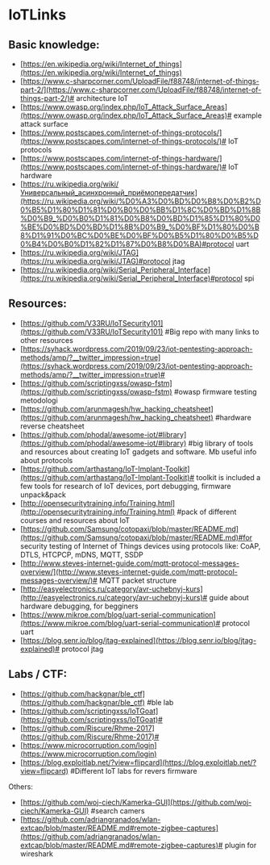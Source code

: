 # IoTLinks
## Basic knowledge:

- [https://en.wikipedia.org/wiki/Internet_of_things](https://en.wikipedia.org/wiki/Internet_of_things)
- [https://www.c-sharpcorner.com/UploadFile/f88748/internet-of-things-part-2/](https://www.c-sharpcorner.com/UploadFile/f88748/internet-of-things-part-2/)# architecture IoT
- [https://www.owasp.org/index.php/IoT_Attack_Surface_Areas](https://www.owasp.org/index.php/IoT_Attack_Surface_Areas)# example attack surface
- [https://www.postscapes.com/internet-of-things-protocols/](https://www.postscapes.com/internet-of-things-protocols/)# IoT protocols
- [https://www.postscapes.com/internet-of-things-hardware/](https://www.postscapes.com/internet-of-things-hardware/)# IoT hardware
- [https://ru.wikipedia.org/wiki/Универсальный_асинхронный_приёмопередатчик](https://ru.wikipedia.org/wiki/%D0%A3%D0%BD%D0%B8%D0%B2%D0%B5%D1%80%D1%81%D0%B0%D0%BB%D1%8C%D0%BD%D1%8B%D0%B9_%D0%B0%D1%81%D0%B8%D0%BD%D1%85%D1%80%D0%BE%D0%BD%D0%BD%D1%8B%D0%B9_%D0%BF%D1%80%D0%B8%D1%91%D0%BC%D0%BE%D0%BF%D0%B5%D1%80%D0%B5%D0%B4%D0%B0%D1%82%D1%87%D0%B8%D0%BA)#protocol uart
- [https://ru.wikipedia.org/wiki/JTAG](https://ru.wikipedia.org/wiki/JTAG)#protocol jtag
- [https://ru.wikipedia.org/wiki/Serial_Peripheral_Interface](https://ru.wikipedia.org/wiki/Serial_Peripheral_Interface)#protocol spi

## Resources:

- [https://github.com/V33RU/IoTSecurity101](https://github.com/V33RU/IoTSecurity101) #Big repo with many links to other resources
- [https://syhack.wordpress.com/2019/09/23/iot-pentesting-approach-methods/amp/?__twitter_impression=true](https://syhack.wordpress.com/2019/09/23/iot-pentesting-approach-methods/amp/?__twitter_impression=true)#
- [https://github.com/scriptingxss/owasp-fstm](https://github.com/scriptingxss/owasp-fstm) #owasp firmware testing metodologi
- [https://github.com/arunmagesh/hw_hacking_cheatsheet](https://github.com/arunmagesh/hw_hacking_cheatsheet) #hardware reverse cheatsheet
- [https://github.com/phodal/awesome-iot/#library](https://github.com/phodal/awesome-iot/#library) #big library of tools and resources about creating IoT gadgets and software. Mb useful info about protocols
- [https://github.com/arthastang/IoT-Implant-Toolkit](https://github.com/arthastang/IoT-Implant-Toolkit)# toolkit is included a few tools for research of IoT devices, port debugging, firmware unpack&pack
- [http://opensecuritytraining.info/Training.html](http://opensecuritytraining.info/Training.html) #pack of different courses and resources about IoT
- [https://github.com/Samsung/cotopaxi/blob/master/README.md](https://github.com/Samsung/cotopaxi/blob/master/README.md)#for security testing of Internet of Things devices using protocols like: CoAP, DTLS, HTCPCP, mDNS, MQTT, SSDP
- [http://www.steves-internet-guide.com/mqtt-protocol-messages-overview/](http://www.steves-internet-guide.com/mqtt-protocol-messages-overview/)# MQTT packet structure
- [http://easyelectronics.ru/category/avr-uchebnyj-kurs](http://easyelectronics.ru/category/avr-uchebnyj-kurs)# guide about hardware debugging, for begginers
- [https://www.mikroe.com/blog/uart-serial-communication](https://www.mikroe.com/blog/uart-serial-communication)# protocol uart
- [https://blog.senr.io/blog/jtag-explained](https://blog.senr.io/blog/jtag-explained)# protocol jtag

## Labs / CTF:

- [https://github.com/hackgnar/ble_ctf](https://github.com/hackgnar/ble_ctf) #ble lab
- [https://github.com/scriptingxss/IoTGoat](https://github.com/scriptingxss/IoTGoat)#
- [https://github.com/Riscure/Rhme-2017](https://github.com/Riscure/Rhme-2017)#
- [https://www.microcorruption.com/login](https://www.microcorruption.com/login)
- [https://blog.exploitlab.net/?view=flipcard](https://blog.exploitlab.net/?view=flipcard) #Different IoT labs for revers firmware

Others:

- [https://github.com/woj-ciech/Kamerka-GUI](https://github.com/woj-ciech/Kamerka-GUI) #search camers
- [https://github.com/adriangranados/wlan-extcap/blob/master/README.md#remote-zigbee-captures](https://github.com/adriangranados/wlan-extcap/blob/master/README.md#remote-zigbee-captures)# plugin for wireshark
